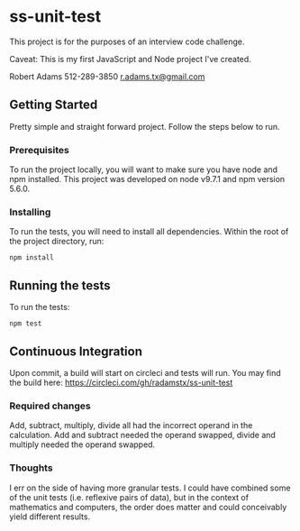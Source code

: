 # ss-unit-test

This project is for the purposes of an interview code challenge.

Caveat: This is my first JavaScript and Node project I've created.

Robert Adams 512-289-3850 <r.adams.tx@gmail.com>

## Getting Started

Pretty simple and straight forward project. Follow the steps below to run.

### Prerequisites

To run the project locally, you will want to make sure you have node and npm installed.
This project was developed on node v9.7.1 and npm version 5.6.0.


### Installing

To run the tests, you will need to install all dependencies. Within the root of the project directory, run:

```
npm install
```

## Running the tests

To run the tests:

```
npm test
```

## Continuous Integration

Upon commit, a build will start on circleci and tests will run. You may find the build here: https://circleci.com/gh/radamstx/ss-unit-test

### Required changes

Add, subtract, multiply, divide all had the incorrect operand in the calculation. Add and subtract needed the operand
swapped, divide and multiply needed the operand swapped.

### Thoughts

I err on the side of having more granular tests. I could have combined some of the unit tests (i.e. reflexive pairs of data),
but in the context of mathematics and computers, the order does matter and could conceivably yield different results.

